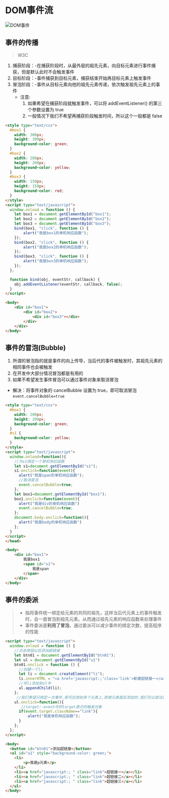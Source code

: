 # DOM事件流

![DOM事件](./img/DOM事件.png)

## 事件的传播

> W3C

1. 捕获阶段：-在捕获阶段时，从最外层的祖先元素，向目标元素进行事件捕获，但是默认此时不会触发事件
2. 目标阶段：-事件捕获到目标元素，捕获结束开始再目标元素上触发事件
3. 冒泡阶段：-事件从目标元素向他的祖先元素传递，依次触发祖先元素上的事件
   * 注意:
     1. 如果希望在捕获阶段就触发事件，可以将 addEventListener() 的第三个参数设置为 true
     2. 一般情况下我们不希望再捕获阶段触发时间，所以这个一般都是 false

```html
<style type="text/css">
  #box1 {
    width: 300px;
    height: 300px;
    background-color: green;
  }
  #box2 {
    width: 200px;
    height: 200px;
    background-color: yellow;
  }
  #box3 {
    width: 150px;
    height: 150px;
    background-color: red;
  }
</style>
<script type="text/javascript">
  window.onload = function () {
    let box1 = document.getElementById("box1");
    let box2 = document.getElementById("box2");
    let box3 = document.getElementById("box3");
    bind(box1, "click", function () {
        alert("我是box1的单机响应函数");
    });
    bind(box2, "click", function () {
        alert("我是box2的单机响应函数");
    });
    bind(box3, "click", function () {
        alert("我是box3的单机响应函数");
    });
  };

  function bind(obj, eventStr, callback) {
    obj.addEventListener(eventStr, callback, false);
  }
</script>

<body>
    <div id="box1">
        <div id="box2">
            <div id="box3"></div>
        </div>
    </div>
</body>
```

## 事件的冒泡(Bubble)

1. 所谓的冒泡指的就是事件的向上传导，当后代的事件被触发时，其祖先元素的相同事件也会被触发
2. 在开发中大部分情况冒泡都是有用的
3. 如果不希望发生事件冒泡可以通过事件对象来取消冒泡

* 解决：将事件对象的 cancelBubble 设置为 true，即可取消冒泡 `event.cancelBubble=true`

```html
<style type="text/css">
  #box1 {
    width: 200px;
    height: 200px;
    background-color: green;
  }
  #s1 {
    background-color: yellow;
  }
</style>
<script type="text/javascript">
  window.onload=function(){
    //为s1绑定一个单机响应函数
    let s1=document.getElementById("s1");
    s1.onclick=function(event){
      alert("我是span的单机响应函数");
      //取消冒泡
      event.cancelBubble=true;
    };
    let box1=document.getElementById("box1");
    box1.onclick=function(event){
      alert("我是div的单机响应函数")
      event.cancelBubble=true;
    };
    document.body.onclick=function(){
      alert("我是body的单机响应函数")
    };
  }
</script>
</head>

<body>
    <div id="box1">
        我是box1
        <span id="s1">
            我是span
        </span>
    </div>
</body>
```

## 事件的委派

> * 指将事件统一绑定给元素的共同的祖先，这样当后代元素上的事件触发时，会一直冒泡到祖先元素。从而通过祖先元素的响应函数来处理事件
> * 事件委派是**利用了冒泡**，通过委派可以减少事件的绑定次数，提高程序的性能

```html
<script type="text/javascript">
  window.onload = function () {
    //点击按钮以后添加超链接
    let btn01 = document.getElementById("btn01");
    let ul = document.getElementById("u1")
    btn01.onclick = function () {
      //创键一个li
      let li = document.createElement("li");
      li.innerHTML = "<a href='javascript:;'class='link'>新建超链接一</a>";
      //将li添加到ul中
      ul.appendChild(li);
    };
     //我们希望只绑定一次事件,即可应用到多个元素上,即使元素是后添加的.我们可以尝试将其绑定给元素的共同祖先元素
    ul.onclick=function(){
       //target:-event中的target表示的触发对象
      if(event.target.className=="link"){
          alert("我是单机响应函数");
      }
    };
  };
</script>

<body>
  <button id="btn01">添加超链接</button>
  <ul id="u1" style="background-color: green;">
    <li>
        <p>我是p元素</p>
    </li>
    <li><a href="javascript:; " class="link">超链接一</a></li>
    <li><a href="javascript:; " class="link">超链接二</a></li>
    <li><a href="javascript:; " class="link">超链接三</a></li>
  </ul>
</body>
```
